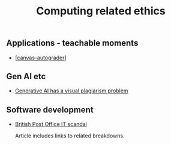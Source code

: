 ﻿---
backlinks:
- title: Computing
  url: /sense/computing/computing.html
title: Computing related ethics
---
## Applications - teachable moments 

- [[canvas-autograder]]

## Gen AI etc

- [Generative AI has a visual plagiarism problem](https://spectrum.ieee.org/midjourney-copyright)

## Software development

- [British Post Office IT scandal](https://ia.acs.org.au/content/ia/article/2024/british-post-office-it-scandal-laid-bare.html?deliveryName=DM20364)

    Article includes links to related breakdowns.

[//begin]: # "Autogenerated link references for markdown compatibility"
[canvas-autograder]: canvas-autograder "Canvas Autograder"
[//end]: # "Autogenerated link references"